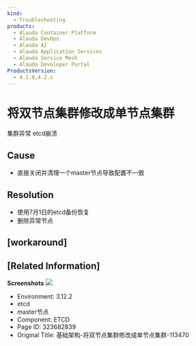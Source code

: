 ```yaml
---
kind:
  - Troubleshooting
products:
  - Alauda Container Platform
  - Alauda DevOps
  - Alauda AI
  - Alauda Application Services
  - Alauda Service Mesh
  - Alauda Developer Portal
ProductsVersion:
  - 4.1.0,4.2.x
---
```

<!-- A type of document that involves encountering a fault, diagnosing it, performing root cause analysis, and providing solutions. -->

# 将双节点集群修改成单节点集群

集群异常 etcd崩溃

## Cause
- 直接关闭并清理一个master节点导致配置不一致

## Resolution
- 使用7月1日的etcd备份恢复
- 删除异常节点

## [workaround]

## [Related Information]
**Screenshots**
![](assets/ji-chu-jia-gou-jiang-shuang-jie-dian-ji-qun-xiu-gai-cheng-dan-jie-dian-ji-qun-11/1753164169_99781_c6ab2f_%25E4%25BF%25AE%25E6%2594%25B9%25E9%259B%2586%25E7%25BE%25A4_1.png)
- Environment: 3.12.2
- etcd
- master节点
- Component: ETCD
- Page ID: 323682839
- Original Title: 基础架构-将双节点集群修改成单节点集群-113470

